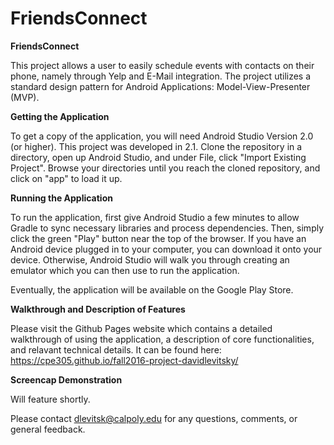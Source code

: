 # FriendsConnect

<b> FriendsConnect </b>

This project allows a user to easily schedule events with contacts on their phone, namely through Yelp and E-Mail integration. The project utilizes a standard design pattern for Android Applications: Model-View-Presenter (MVP). 

<b> Getting the Application </b>

To get a copy of the application, you will need Android Studio Version 2.0 (or higher). This project was developed in 2.1. Clone the repository in a directory, open up Android Studio, and under File, click "Import Existing Project". Browse your directories until you reach the cloned repository, and click on "app" to load it up.

<b> Running the Application </b>

To run the application, first give Android Studio a few minutes to allow Gradle to sync necessary libraries and process dependencies. Then, simply click the green "Play" button near the top of the browser. If you have an Android device plugged in to your computer, you can download it onto your device. Otherwise, Android Studio will walk you through creating an emulator which you can then use to run the application.

Eventually, the application will be available on the Google Play Store.

<b> Walkthrough and Description of Features </b>

Please visit the Github Pages website which contains a detailed walkthrough of using the application, a description of core functionalities, and relavant technical details. It can be found here: https://cpe305.github.io/fall2016-project-davidlevitsky/

<b> Screencap Demonstration </b>

Will feature shortly.

Please contact dlevitsk@calpoly.edu for any questions, comments, or general feedback.


